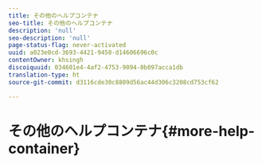 ```yaml
---
title: その他のヘルプコンテナ
seo-title: その他のヘルプコンテナ
description: 'null'
seo-description: 'null'
page-status-flag: never-activated
uuid: a023e0cd-3693-4421-9450-d14606696c0c
contentOwner: khsingh
discoiquuid: 034601e4-4af2-4753-9094-0b097acca1db
translation-type: ht
source-git-commit: d3116cde30c8809d56ac44d306c3208cd753cf62

---
```



# その他のヘルプコンテナ{#more-help-container}

